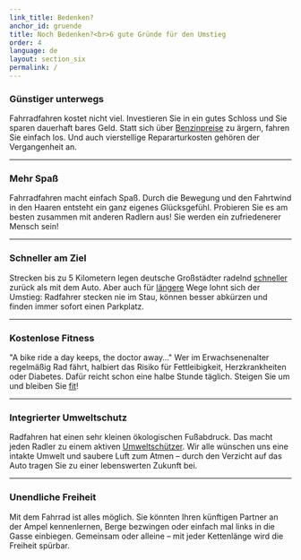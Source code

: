 ```yaml
---
link_title: Bedenken?
anchor_id: gruende
title: Noch Bedenken?<br>6 gute Gründe für den Umstieg
order: 4
language: de
layout: section_six
permalink: /
---
```


### Günstiger unterwegs
Fahrradfahren kostet nicht viel. Investieren Sie in ein gutes Schloss und Sie sparen dauerhaft bares Geld. Statt sich über [Benzinpreise](http://www.zukunft-mobilitaet.net/2487/strassenverkehr/die-wahren-kosten-eines-kilometers-autofahrt/) zu ärgern, fahren Sie einfach los. Und auch vierstellige Repararturkosten gehören der Vergangenheit an.

***

### Mehr Spaß
Fahrradfahren macht einfach Spaß. Durch die Bewegung und den Fahrtwind in den Haaren entsteht ein ganz eigenes Glücksgefühl. Probieren Sie es am besten zusammen mit anderen Radlern aus! Sie werden ein zufriedenerer Mensch sein!

***

### Schneller am Ziel
Strecken bis zu 5 Kilometern legen deutsche Großstädter radelnd [schneller](http://www.umweltbundesamt.de/themen/verkehr-laerm/nachhaltige-mobilitaet/radverkehr#textpart-2) zurück als mit dem Auto. Aber auch für [längere](http://www.urbanist-magazin.de/2015/06/das-konzept-der-effektiven-geschwindigkeit/) Wege lohnt sich der Umstieg: Radfahrer stecken nie im Stau, können besser abkürzen und finden immer sofort einen Parkplatz.

***

### Kostenlose Fitness
"A bike ride a day keeps, the doctor away…"
Wer im Erwachsenenalter regelmäßig Rad fährt, halbiert das Risiko für Fettleibigkeit, Herzkrankheiten oder Diabetes. Dafür reicht schon eine halbe Stunde täglich. Steigen Sie um und bleiben Sie [fit](http://www.adfc.de/gesundheit/gesund-bleiben/die-effekte-regelmaessigen-radfahrens/seite-1-die-effekte-regelmaessigen-radfahrens-8211-uebersicht)!

***

### Integrierter Umweltschutz
Radfahren hat einen sehr kleinen ökologischen Fußabdruck. Das macht jeden Radler zu einem aktiven [Umweltschützer](http://www.umweltbundesamt.de/themen/verkehr-laerm/nachhaltige-mobilitaet/radverkehr#textpart-4). Wir alle wünschen uns eine intakte Umwelt und saubere Luft zum Atmen – durch den Verzicht auf das Auto tragen Sie zu einer lebenswerten Zukunft bei.

***

### Unendliche Freiheit
Mit dem Fahrrad ist alles möglich. Sie könnten Ihren künftigen Partner an der Ampel kennenlernen, Berge bezwingen oder einfach mal links in die Gasse einbiegen. Gemeinsam oder alleine – mit jeder Kettenlänge wird die Freiheit spürbar.
